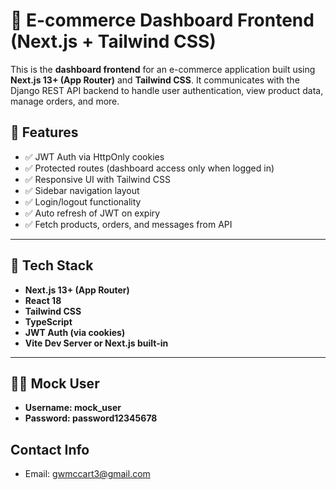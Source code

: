 # 🧾 E-commerce Dashboard Frontend (Next.js + Tailwind CSS)

This is the **dashboard frontend** for an e-commerce application built using **Next.js 13+ (App Router)** and **Tailwind CSS**. It communicates with the Django REST API backend to handle user authentication, view product data, manage orders, and more.

## 🚀 Features

- ✅ JWT Auth via HttpOnly cookies
- ✅ Protected routes (dashboard access only when logged in)
- ✅ Responsive UI with Tailwind CSS
- ✅ Sidebar navigation layout
- ✅ Login/logout functionality
- ✅ Auto refresh of JWT on expiry
- ✅ Fetch products, orders, and messages from API

---

## 🧱 Tech Stack

- **Next.js 13+ (App Router)**
- **React 18**
- **Tailwind CSS**
- **TypeScript**
- **JWT Auth (via cookies)**
- **Vite Dev Server or Next.js built-in**

---

## 👨‍💻 Mock User
- **Username: mock_user**
- **Password: password12345678**

## Contact Info
- Email: gwmccart3@gmail.com

